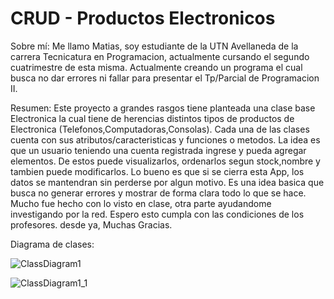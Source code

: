 # CRUD - Productos Electronicos

Sobre mí: 
Me llamo Matias, soy estudiante de la UTN Avellaneda de la carrera Tecnicatura en Programacion, actualmente cursando el segundo cuatrimestre de esta misma.
Actualmente creando un programa el cual busca no dar errores ni fallar para presentar el Tp/Parcial de Programacion II.

Resumen:
Este proyecto a grandes rasgos tiene planteada una clase base Electronica la cual tiene de herencias distintos tipos de productos de Electronica (Telefonos,Computadoras,Consolas).
Cada una de las clases cuenta con sus atributos/caracteristicas y funciones o metodos. La idea es que un usuario teniendo una cuenta registrada ingrese y pueda agregar elementos.
De estos puede visualizarlos, ordenarlos segun stock,nombre y tambien puede modificarlos. Lo bueno es que si se cierra esta App, los datos se mantendran sin perderse por algun motivo.
Es una idea basica que busca no generar errores y mostrar de forma clara todo lo que se hace. Mucho fue hecho con lo visto en clase, otra parte ayudandome investigando por la red.
Espero esto cumpla con las condiciones de los profesores. desde ya, Muchas Gracias.

Diagrama de clases:


![ClassDiagram1](https://github.com/MatyBartel/Bartel.Matias.SegundoParcial/assets/133682242/694c8655-fe66-4319-a4f7-041dbfa3057a)



![ClassDiagram1_1](https://github.com/MatyBartel/Bartel.Matias.SegundoParcial/assets/133682242/5a96ddac-acf1-48ae-ae06-c2b88681ddad)
